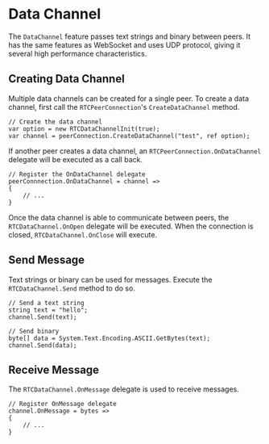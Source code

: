 # Data Channel

The `DataChannel` feature passes text strings and binary between peers. It has the same features as WebSocket and uses UDP protocol, giving it several high performance characteristics. 

## <a id="videotrack"/> Creating Data Channel

Multiple data channels can be created for a single peer. To create a data channel, first call the `RTCPeerConnection`'s  `CreateDataChannel` method.

```CSharp
// Create the data channel
var option = new RTCDataChannelInit(true);
var channel = peerConnection.CreateDataChannel("test", ref option);
```

If another peer creates a data channel, an `RTCPeerConnection.OnDataChannel` delegate will be executed as a call back.

```CSharp
// Register the OnDataChannel delegate
peerConnnection.OnDataChannel = channel => 
{
    // ...
}
```

Once the data channel is able to communicate between peers, the `RTCDataChannel.OnOpen` delegate will be executed. When the connection is closed, `RTCDataChannel.OnClose` will execute. 

## <a id="send-message"/> Send Message

Text strings or binary can be used for messages.  Execute the `RTCDataChannel.Send` method to do so.

```CSharp
// Send a text string
string text = "hello";
channel.Send(text);

// Send binary
byte[] data = System.Text.Encoding.ASCII.GetBytes(text);
channel.Send(data);

```

## <a id="recv-message"/> Receive Message

The `RTCDataChannel.OnMessage` delegate is used to receive messages.

```CSharp
// Register OnMessage delegate
channel.OnMessage = bytes => 
{
    // ...
}
```
